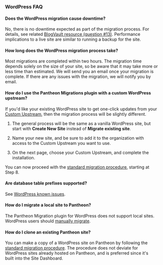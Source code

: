 ### WordPress FAQ

#### Does the WordPress migration cause downtime?

No, there is no downtime expected as part of the migration process. For details, see related [BlogVault resource (question #13)](https://blogvault.net/migration-using-blogvault-faq/). Performance implications to a live site are similar to running a backup for the site.

#### How long does the WordPress migration process take?

Most migrations are completed within two hours. The migration time depends solely on the size of your site, so be aware that it may take more or less time than estimated. We will send you an email once your migration is complete. If there are any issues with the migration, we will notify you by email.

#### How do I use the Pantheon Migrations plugin with a custom WordPress upstream?

If you'd like your existing WordPress site to get one-click updates from your [Custom Upstream](/custom-upstream), then the migration process will be slightly different.

1. The general process will be the same as a vanilla WordPress site, but start with **Create New Site** instead of **Migrate existing site**.

1. Name your new site, and be sure to add it to the organization with access to the Custom Upstream you want to use.

1. On the next page, choose your Custom Upstream, and complete the installation.

You can now proceed with the [standard migration procedure](migrate), starting at Step 8.

#### Are database table prefixes supported?

See [WordPress known issues](/wordpress-known-issues/#table-prefixes).

#### How do I migrate a local site to Pantheon?

The Pantheon Migration plugin for WordPress does not support local sites. WordPress users should [manually migrate](/migrate-manual).

#### How do I clone an existing Pantheon site?

You can make a copy of a WordPress site on Pantheon by following the [standard migration procedure](migrate). The procedure does not deviate for WordPress sites already hosted on Pantheon, and is preferred since it's built into the Site Dashboard.
